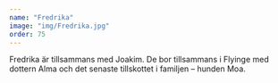 ```yaml
---
name: "Fredrika"
image: "img/Fredrika.jpg"
order: 75
---
```

Fredrika är tillsammans med Joakim. De bor tillsammans i Flyinge med dottern Alma och det senaste tillskottet i familjen – hunden Moa.
